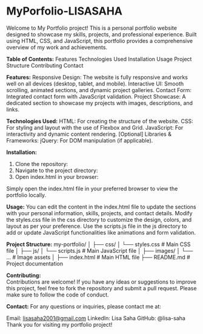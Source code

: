 # MyPorfolio-LISASAHA
 
Welcome to My Portfolio project! This is a personal portfolio website designed to showcase my skills, projects, and professional experience. Built using HTML, CSS, and JavaScript, this portfolio provides a comprehensive overview of my work and achievements.

**Table of Contents:**
Features
Technologies Used
Installation
Usage
Project Structure
Contributing
Contact

**Features:**
Responsive Design: The website is fully responsive and works well on all devices (desktop, tablet, and mobile).
Interactive UI: Smooth scrolling, animated sections, and dynamic project galleries.
Contact Form: Integrated contact form with JavaScript validation.
Project Showcase: A dedicated section to showcase my projects with images, descriptions, and links.

**Technologies Used:**
HTML: For creating the structure of the website.
CSS: For styling and layout with the use of Flexbox and Grid.
JavaScript: For interactivity and dynamic content rendering.
[Optional] Libraries & Frameworks:
jQuery: For DOM manipulation (if applicable).

**Installation:**
1. Clone the repository: 
2. Navigate to the project directory:
3. Open index.html in your browser:

Simply open the index.html file in your preferred browser to view the portfolio locally.

**Usage:**
You can edit the content in the index.html file to update the sections with your personal information, skills, projects, and contact details.
Modify the styles.css file in the css directory to customize the design, colors, and layout as per your preference.
Use the scripts.js file in the js directory to add or update JavaScript functionalities like animations and form validation.

**Project Structure:**
my-portfolio/
│
├── css/
│   └── styles.css        # Main CSS file
│
├── js/
│   └── scripts.js        # Main JavaScript file
│
├── images/
│   └── ...               # Image assets
│
├── index.html            # Main HTML file
├── README.md             # Project documentation


**Contributing:**    
Contributions are welcome! If you have any ideas or suggestions to improve this project, 
feel free to fork the repository and submit a pull request. Please make sure to follow the code of conduct.

**Contact:**
For any questions or inquiries, please contact me at:

Email: lisasaha2001@gmail.com
LinkedIn: Lisa Saha
GitHub: @lisa-saha
Thank you for visiting my portfolio project!



